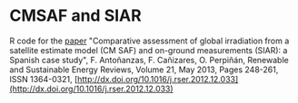 CMSAF and SIAR
==========

R code for the [paper](http://procomun.files.wordpress.com/2012/12/cmsaf_siar_rev1.pdf) 
"Comparative assessment of global irradiation from a satellite estimate model (CM SAF) and on-ground measurements (SIAR): a Spanish case study", F. Antoñanzas, F. Cañizares, O. Perpiñán, Renewable and Sustainable Energy Reviews, Volume 21, May 2013, Pages 248-261, ISSN 1364-0321, [http://dx.doi.org/10.1016/j.rser.2012.12.033](http://dx.doi.org/10.1016/j.rser.2012.12.033)
